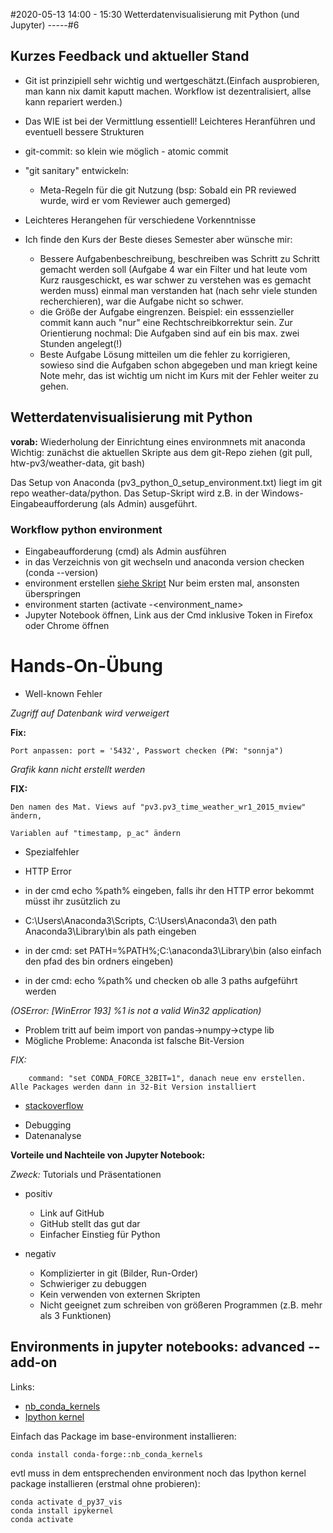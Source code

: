 #2020-05-13 14:00 - 15:30 Wetterdatenvisualisierung mit Python (und Jupyter) -----#6

## Kurzes Feedback und aktueller Stand

- Git ist prinzipiell sehr wichtig und wertgeschätzt.(Einfach ausprobieren, man kann nix damit kaputt machen. Workflow ist dezentralisiert, allse kann repariert werden.)
- Das WIE ist bei der Vermittlung essentiell! Leichteres Heranführen und eventuell bessere Strukturen
- git-commit: so klein wie möglich - atomic commit
- "git sanitary" entwickeln:
    - Meta-Regeln für die git Nutzung (bsp: Sobald ein PR reviewed wurde, wird er vom Reviewer auch gemerged)
- Leichteres Herangehen für verschiedene Vorkenntnisse

- Ich finde den Kurs der Beste dieses Semester aber wünsche mir:
    - Bessere Aufgabenbeschreibung, beschreiben was Schritt zu Schritt gemacht werden soll (Aufgabe 4 war ein Filter und hat leute vom Kurz rausgeschickt, es war schwer zu verstehen was es gemacht werden muss) einmal man verstanden hat (nach sehr viele stunden recherchieren), war die Aufgabe nicht so schwer. 
    - die Größe der Aufgabe eingrenzen. Beispiel: ein esssenzieller commit kann auch "nur" eine Rechtschreibkorrektur sein. Zur Orientierung nochmal: Die Aufgaben sind auf ein bis max. zwei Stunden angelegt(!)
    - Beste Aufgabe Lösung mitteilen um die fehler zu korrigieren, sowieso sind die Aufgaben schon abgegeben und man kriegt keine Note mehr, das ist wichtig um nicht im Kurs mit der Fehler weiter zu gehen.

## Wetterdatenvisualisierung mit Python

__vorab:__ Wiederholung der Einrichtung eines environmnets mit anaconda
Wichtig: zunächst die aktuellen Skripte aus dem git-Repo ziehen (git pull, htw-pv3/weather-data, git bash)

Das Setup von Anaconda (pv3_python_0_setup_environment.txt) liegt im git repo weather-data/python. Das Setup-Skript wird z.B. in der Windows-Eingabeaufforderung (als Admin) ausgeführt.

### Workflow python environment

* Eingabeaufforderung (cmd) als Admin ausführen
* in das Verzeichnis von git wechseln und anaconda version checken (conda --version)
* environment erstellen [siehe Skript](https://github.com/htw-pv3/weather-data/blob/master/python/pv3_python_0_setup_environment.txt) Nur beim ersten mal, ansonsten überspringen
* environment starten (activate -<environment_name>
* Jupyter Notebook öffnen, Link aus der Cmd inklusive Token in Firefox oder Chrome öffnen 

# Hands-On-Übung

* Well-known Fehler

_Zugriff auf Datenbank wird verweigert_

__Fix:__

    Port anpassen: port = '5432', Passwort checken (PW: "sonnja")


_Grafik kann nicht erstellt werden_

__FIX:__
    
    Den namen des Mat. Views auf "pv3.pv3_time_weather_wr1_2015_mview" ändern, 

    Variablen auf "timestamp, p_ac" ändern


* Spezialfehler

* HTTP Error 
* in der cmd echo %path% eingeben, falls ihr den HTTP error bekommt müsst ihr zusützlich zu 
* C:\Users\Anaconda3\Scripts, C:\Users\Anaconda3\ den path Anaconda3\Library\bin als path eingeben
*  in der cmd: set PATH=%PATH%;C:\anaconda3\Library\bin (also einfach den pfad des bin ordners eingeben)
* in der cmd: echo %path% und checken ob alle 3 paths aufgeführt werden

_(OSError: [WinError 193] %1 is not a valid Win32 application)_

- Problem tritt auf beim import von pandas->numpy->ctype lib
- Mögliche Probleme: Anaconda ist falsche Bit-Version

_FIX:_ 
        
        command: "set CONDA_FORCE_32BIT=1", danach neue env erstellen. Alle Packages werden dann in 32-Bit Version installiert

- [stackoverflow](https://stackoverflow.com/questions/33709391/using-multiple-python-engines-32bit-64bit-and-2-7-3-5)


* Debugging
* Datenanalyse

__Vorteile und Nachteile von Jupyter Notebook:__

_Zweck:_ Tutorials und Präsentationen

- positiv
    -  Link auf GitHub
    -  GitHub stellt das gut dar
    -  Einfacher Einstieg für Python

- negativ
    - Komplizierter in git (Bilder, Run-Order)
    - Schwieriger zu debuggen
    - Kein verwenden von externen Skripten
    - Nicht geeignet zum schreiben von größeren Programmen (z.B. mehr als 3 Funktionen)


## Environments in jupyter notebooks: advanced -- add-on

Links:

- [nb\_conda\_kernels](https://github.com/Anaconda-Platform/nb_conda_kernels)
- [Ipython kernel](https://ipython.readthedocs.io/en/stable/install/kernel_install.html)

Einfach das Package im base-environment installieren:
    
```
conda install conda-forge::nb_conda_kernels
```

evtl muss in dem entsprechenden environment noch das Ipython kernel package installieren (erstmal ohne probieren):

```
conda activate d_py37_vis
conda install ipykernel
conda activate
```

